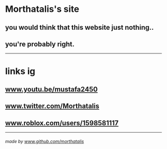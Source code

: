 # Morthatalis's site
## you would think that this website just nothing..
## you're probably right.
____
# links ig
## www.youtu.be/mustafa2450
## www.twitter.com/Morthatalis
## www.roblox.com/users/1598581117
____
###### made by www.github.com/morthatalis
